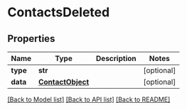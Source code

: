 # ContactsDeleted

## Properties
Name | Type | Description | Notes
------------ | ------------- | ------------- | -------------
**type** | **str** |  | [optional] 
**data** | [**ContactObject**](ContactObject.md) |  | [optional] 

[[Back to Model list]](README.md#documentation-for-models) [[Back to API list]](README.md#documentation-for-api-endpoints) [[Back to README]](README.md)


